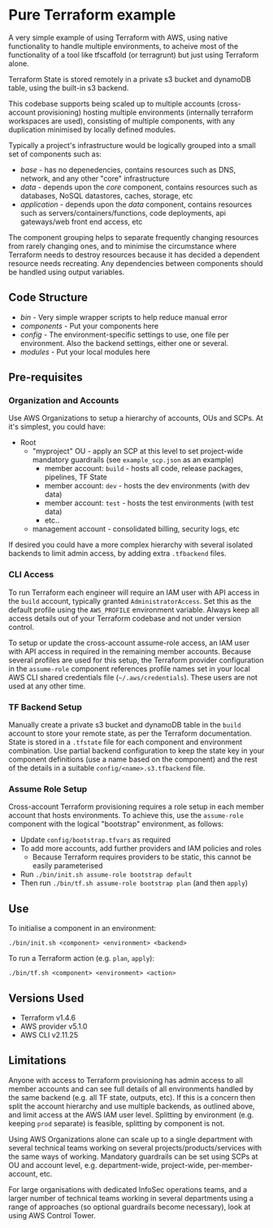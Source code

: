 # Pure Terraform example
A very simple example of using Terraform with AWS, using native functionality to handle multiple environments, to acheive most of the functionality of a tool like tfscaffold (or terragrunt) but just using Terraform alone.

Terraform State is stored remotely in a private s3 bucket and dynamoDB table, using the built-in s3 backend.

This codebase supports being scaled up to multiple accounts (cross-account provisioning) hosting multiple environments (internally terraform workspaces are used), consisting of multiple components, with any duplication minimised by locally defined modules.

Typically a project's infrastructure would be logically grouped into a small set of components such as:
* *base* - has no depenedencies, contains resources such as DNS, network, and any other "core" infrastructure
* *data* - depends upon the *core* component, contains resources such as databases, NoSQL datastores, caches, storage, etc
* *application* - depends upon the *data* component, contains resources such as servers/containers/functions, code deployments, api gateways/web front end access, etc

The component grouping helps to separate frequently changing resources from rarely changing ones, and to minimise the circumstance where Terraform needs to destroy resources because it has decided a dependent resource needs recreating. Any dependencies between components should be handled using output variables.

## Code Structure
* *bin* - Very simple wrapper scripts to help reduce manual error
* *components* - Put your components here
* *config* - The environment-specific settings to use, one file per environment. Also the backend settings, either one or several.
* *modules* - Put your local modules here

## Pre-requisites
### Organization and Accounts
Use AWS Organizations to setup a hierarchy of accounts, OUs and SCPs. At it's simplest, you could have:
* Root
    * "myproject" OU - apply an SCP at this level to set project-wide mandatory guardrails (see `example_scp.json` as an example)
        * member account: `build` - hosts all code, release packages, pipelines, TF State
        * member account: `dev` - hosts the dev environments (with dev data)
        * member account: `test` - hosts the test environments (with test data)
        * etc..
    * management account - consolidated billing, security logs, etc

If desired you could have a more complex hierarchy with several isolated backends to limit admin access, by adding extra `.tfbackend` files.

### CLI Access
To run Terraform each engineer will require an IAM user with API access in the `build` account, typically granted `AdministratorAccess`. Set this as the default profile using the `AWS_PROFILE` environment variable. Always keep all access details out of your Terraform codebase and not under version control.

To setup or update the cross-account assume-role access, an IAM user with API access in required in the remaining member accounts. Because several profiles are used for this setup, the Terraform provider configuration in the `assume-role` component references profile names set in your local AWS CLI shared credentials file (`~/.aws/credentials`). These users are not used at any other time.

### TF Backend Setup
Manually create a private s3 bucket and dynamoDB table in the `build` account to store your remote state, as per the Terraform documentation. State is stored in a `.tfstate` file for each component and environment combination. Use partial backend configuration to keep the state key in your component definitions (use a name based on the component) and the rest of the details in a suitable `config/<name>.s3.tfbackend` file.

### Assume Role Setup
Cross-account Terraform provisioning requires a role setup in each member account that hosts environments. To achieve this, use the `assume-role` component with the logical "bootstrap" environment, as follows:
* Update `config/bootstrap.tfvars` as required
* To add more accounts, add further providers and IAM policies and roles
    * Because Terraform requires providers to be static, this cannot be easily parameterised
* Run `./bin/init.sh assume-role bootstrap default` 
* Then run `./bin/tf.sh assume-role bootstrap plan` (and then `apply`)

## Use
To initialise a component in an environment:

`./bin/init.sh <component> <environment> <backend>`

To run a Terraform action (e.g. `plan`, `apply`):

`./bin/tf.sh <component> <environment> <action>`

## Versions Used
* Terraform v1.4.6
* AWS provider v5.1.0
* AWS CLI v2.11.25

## Limitations
Anyone with access to Terraform provisioning has admin access to all member accounts and can see full details of all environments handled by the same backend (e.g. all TF state, outputs, etc). If this is a concern then split the account hierarchy and use multiple backends, as outlined above, and limit access at the AWS IAM user level. Splitting by environment (e.g. keeping `prod` separate) is feasible, splitting by component is not.

Using AWS Organizations alone can scale up to a single department with several technical teams working on several projects/products/services with the same ways of working. Mandatory guardrails can be set using SCPs at OU and account level, e.g. department-wide, project-wide, per-member-account, etc.

For large organisations with dedicated InfoSec operations teams, and a larger number of technical teams working in several departments using a range of approaches (so optional guardrails become necessary), look at using AWS Control Tower.